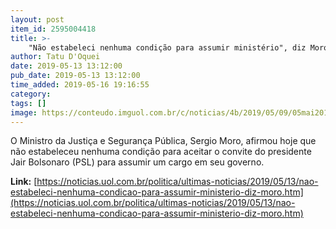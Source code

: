 ```yaml
---
layout: post
item_id: 2595004418
title: >-
    "Não estabeleci nenhuma condição para assumir ministério", diz Moro
author: Tatu D'Oquei
date: 2019-05-13 13:12:00
pub_date: 2019-05-13 13:12:00
time_added: 2019-05-16 19:16:55
category: 
tags: []
image: https://conteudo.imguol.com.br/c/noticias/4b/2019/05/09/05mai2019-----o-ministro-da-justica-e-seguranca-publica-sergio-moro-participa-da-cerimonia-de-entrega-do-selo-nacional-de-responsabilidade-social-pelo-trabalho-1557416877551_v2_750x421.jpg
---
```


O Ministro da Justiça e Segurança Pública, Sergio Moro, afirmou hoje que não estabeleceu nenhuma condição para aceitar o convite do presidente Jair Bolsonaro (PSL) para assumir um cargo em seu governo.

**Link:** [https://noticias.uol.com.br/politica/ultimas-noticias/2019/05/13/nao-estabeleci-nenhuma-condicao-para-assumir-ministerio-diz-moro.htm](https://noticias.uol.com.br/politica/ultimas-noticias/2019/05/13/nao-estabeleci-nenhuma-condicao-para-assumir-ministerio-diz-moro.htm)


